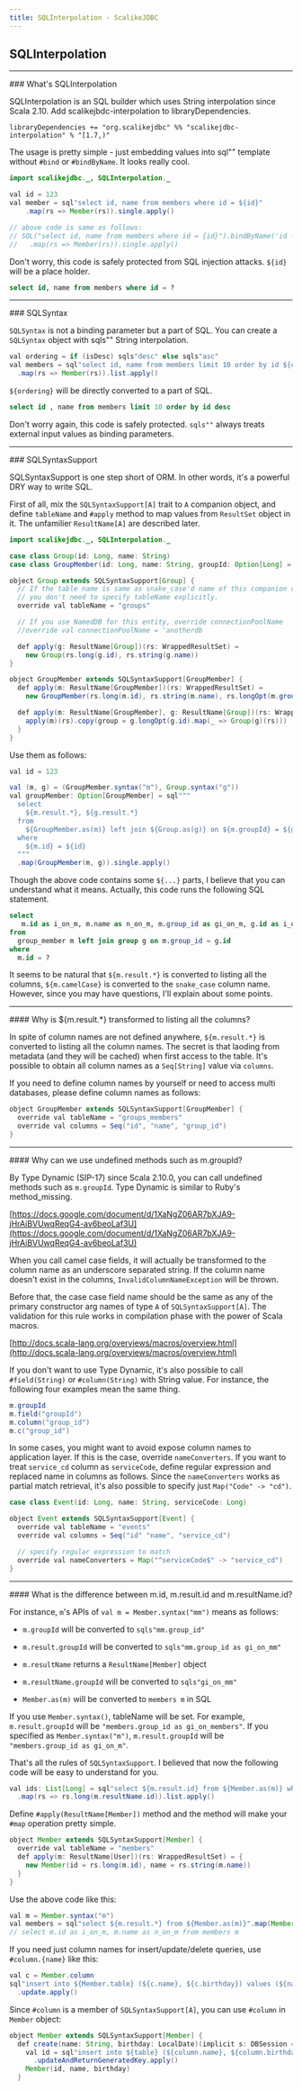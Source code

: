 ```yaml
---
title: SQLInterpolation - ScalikeJDBC
---
```


## SQLInterpolation

<hr/>
### What's SQLInterpolation

SQLInterpolation is an SQL builder which uses String interpolation since Scala 2.10. Add scalikejbdc-interpolation to libraryDependencies.

```
libraryDependencies += "org.scalikejdbc" %% "scalikejdbc-interpolation" % "[1.7,)"
```

The usage is pretty simple - just embedding values into sql"" template without `#bind` or `#bindByName`. It looks really cool.

```java
import scalikejdbc._, SQLInterpolation._

val id = 123
val member = sql"select id, name from members where id = ${id}"
    .map(rs => Member(rs)).single.apply()

// above code is same as follows:
// SQL("select id, name from members where id = {id}").bindByName('id -> id)
//   .map(rs => Member(rs)).single.apply()
```

Don't worry, this code is safely protected from SQL injection attacks. `${id}` will be a place holder.

```sql
select id, name from members where id = ?
```

<hr/>
### SQLSyntax

`SQLSyntax` is not a binding parameter but a part of SQL. You can create a `SQLSyntax` object with sqls"" String interpolation.

```java
val ordering = if (isDesc) sqls"desc" else sqls"asc"
val members = sql"select id, name from members limit 10 order by id ${ordering}"
  .map(rs => Member(rs)).list.apply()
```

`${ordering}` will be directly converted to a part of SQL.

```sql
select id , name from members limit 10 order by id desc
```

Don't worry again, this code is safely protected. `sqls""` always treats external input values as binding parameters.

<hr/>
### SQLSyntaxSupport

SQLSyntaxSupport is one step short of ORM. In other words, it's a powerful DRY way to write SQL.

First of all, mix the `SQLSyntaxSupport[A]` trait to `A` companion object, and define `tableName` and `#apply` method to map values from `ResultSet` object in it. The unfamilier `ResultName[A]` are described later.

```java
import scalikejdbc._, SQLInterpolation._

case class Group(id: Long, name: String)
case class GroupMember(id: Long, name: String, groupId: Option[Long] = None, group: Option[Group])

object Group extends SQLSyntaxSupport[Group] {
  // If the table name is same as snake_case'd name of this companion object,
  // you don't need to specify tableName explicitly.
  override val tableName = "groups"

  // If you use NamedDB for this entity, override connectionPoolName
  //override val connectionPoolName = 'anotherdb

  def apply(g: ResultName[Group])(rs: WrappedResultSet) =
    new Group(rs.long(g.id), rs.string(g.name))
}

object GroupMember extends SQLSyntaxSupport[GroupMember] {
  def apply(m: ResultName[GroupMember])(rs: WrappedResultSet) =
    new GroupMember(rs.long(m.id), rs.string(m.name), rs.longOpt(m.groupId))

  def apply(m: ResultName[GroupMember], g: ResultName[Group])(rs: WrappedResultSet) =  {
    apply(m)(rs).copy(group = g.longOpt(g.id).map(_ => Group(g)(rs)))
  }
}
```

Use them as follows:

```java
val id = 123

val (m, g) = (GroupMember.syntax("m"), Group.syntax("g"))
val groupMember: Option[GroupMember] = sql"""
  select
    ${m.result.*}, ${g.result.*}
  from
    ${GroupMember.as(m)} left join ${Group.as(g)} on ${m.groupId} = ${g.id}
  where
    ${m.id} = ${id}
  """
  .map(GroupMember(m, g)).single.apply()
```

Though the above code contains some `${...}` parts, I believe that you can understand what it means. Actually, this code runs the following SQL statement.

```sql
select
   m.id as i_on_m, m.name as n_on_m, m.group_id as gi_on_m, g.id as i_on_g, g.name as n_on_g
from
  group_member m left join group g on m.group_id = g.id
where
  m.id = ?
```

It seems to be natural that `${m.result.*}` is converted to listing all the columns, `${m.camelCase}` is converted to the `snake_case` column name. However, since you may have questions, I'll explain about some points.

<hr/>
#### Why is ${m.result.*} transformed to listing all the columns?

In spite of column names are not defined anywhere, `${m.result.*}` is converted to listing all the column names. The secret is that laoding from metadata (and they will be cached) when first access to the table. It's possible to obtain all column names as a `Seq[String]` value via `columns`.

If you need to define column names by yourself or need to access multi databases, please define column names as follows:

```java
object GroupMember extends SQLSyntaxSupport[GroupMember] {
  override val tableName = "groups_members"
  override val columns = Seq("id", "name", "group_id")
}
```

<hr/>
#### Why can we use undefined methods such as m.groupId?

By Type Dynamic (SIP-17) since Scala 2.10.0, you can call undefined methods such as `m.groupId`. Type Dynamic is similar to Ruby's method_missing.

[https://docs.google.com/document/d/1XaNgZ06AR7bXJA9-jHrAiBVUwqReqG4-av6beoLaf3U](https://docs.google.com/document/d/1XaNgZ06AR7bXJA9-jHrAiBVUwqReqG4-av6beoLaf3U)

When you call camel case fields, it will actually be transformed to the column name as an underscore separated string. If the column name doesn't exist in the columns, `InvalidColumnNameException` will be thrown.

Before that, the case case field name should be the same as any of the primary constructor arg names of type `A` of `SQLSyntaxSupport[A]`. The validation for this rule works in compilation phase with the power of Scala macros.

[http://docs.scala-lang.org/overviews/macros/overview.html](http://docs.scala-lang.org/overviews/macros/overview.html)

If you don't want to use Type Dynamic, it's also possible to call `#field(String)` or `#column(String)` with String value. For instance, the following four examples mean the same thing.

```java
m.groupId
m.field("groupId")
m.column("group_id")
m.c("group_id")
```

In some cases, you might want to avoid expose column names to application layer. If this is the case, override `nameConverters`. If you want to treat `service_cd` column as `serviceCode`, define regular expression and replaced name in columns as follows. Since the `nameConverters` works as partial match retrieval, it's also possible to specify just `Map("Code" -> "cd")`.

```java
case class Event(id: Long, name: String, serviceCode: Long)

object Event extends SQLSyntaxSupport[Event] {
  override val tableName = "events"
  override val columns = Seq("id" "name", "service_cd")

  // specify regular expression to match
  override val nameConverters = Map("^serviceCode$" -> "service_cd")
}
```

<hr/>
#### What is the difference between m.id, m.result.id and m.resultName.id?

For instance, `m`'s APIs of `val m = Member.syntax("mm")` means as follows:

- `m.groupId` will be converted to `sqls"mm.group_id"`
- `m.result.groupId` will be converted to `sqls"mm.group_id as gi_on_mm"`
- `m.resultName` returns a `ResultName[Member]` object
- `m.resultName.groupId` will be converted to `sqls"gi_on_mm"`

- `Member.as(m)` will be converted to `members m` in SQL

If you use `Member.syntax()`, tableName will be set. For example,  `m.result.groupId` will be `"members.group_id as gi_on_members"`. If you specified as `Member.syntax("m")`, `m.result.groupId` will be `"members.group_id as gi_on_m"`.

That's all the rules of `SQLSyntaxSupport`. I believed that now the following code will be easy to understand for you.

```java
val ids: List[Long] = sql"select ${m.result.id} from ${Member.as(m)} where ${m.gourpId} = 1"
  .map(rs => rs.long(m.resultName.id)).list.apply()
```

Define `#apply(ResultName[Member])` method and the method will make your `#map` operation pretty simple.

```java
object Member extends SQLSyntaxSupport[Member] {
  override val tableName = "members"
  def apply(m: ResultName[User])(rs: WrappedResultSet) = {
    new Member(id = rs.long(m.id), name = rs.string(m.name))
  }
}
```

Use the above code like this:

```java
val m = Member.syntax("m")
val members = sql"select ${m.result.*} from ${Member.as(m)}".map(Member(m)).list.apply()
// select m.id as i_on_m, m.name as n_on_m from members m
```

If you need just column names for insert/update/delete queries, use `#column.{name}` like this:

```java
val c = Member.column
sql"insert into ${Member.table} (${c.name}, ${c.birthday}) values (${name}, ${birthday})"
  .update.apply()
```

Since `#column` is a member of `SQLSyntaxSupport[A]`, you can use `#column` in `Member` object:

```java
object Member extends SQLSyntaxSupport[Member] {
  def create(name: String, birthday: LocalDate)(implicit s: DBSession = AutoSession): Member = {
    val id = sql"insert into ${table} (${column.name}, ${column.birthday}) values (${name}, ${birthday})"
      .updateAndReturnGeneratedKey.apply()
    Member(id, name, birthday)
  }
```

